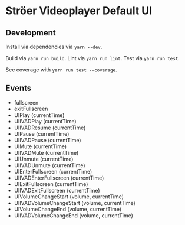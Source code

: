 Ströer Videoplayer Default UI
=============================

## Development

Install via dependencies via `yarn --dev`.

Build via `yarn run build`. Lint via `yarn run lint`. Test via `yarn run test`.

See coverage with `yarn run test --coverage`.

## Events

 - fullscreen
 - exitFullscreen
 - UIPlay (currentTime)
 - UIIVADPlay (currentTime)
 - UIIVADResume (currentTime)
 - UIPause (currentTime)
 - UIIVADPause (currentTime)
 - UIMute (currentTime)
 - UIIVADMute (currentTime)
 - UIUnmute (currentTime)
 - UIIVADUnmute (currentTime)
 - UIEnterFullscreen (currentTime)
 - UIIVADEnterFullscreen (currentTime)
 - UIExitFullscreen (currentTime)
 - UIIVADExitFullscreen (currentTime)
 - UIVolumeChangeStart (volume, currentTime)
 - UIIVADVolumeChangeStart (volume, currentTime)
 - UIVolumeChangeEnd (volume, currentTime)
 - UIIVADVolumeChangeEnd (volume, currentTime)
